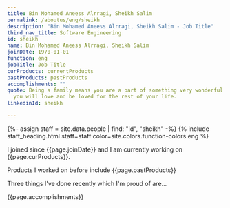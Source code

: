 ```yaml
---
title: Bin Mohamed Aneess Alrragi, Sheikh Salim
permalink: /aboutus/eng/sheikh
description: "Bin Mohamed Aneess Alrragi, Sheikh Salim - Job Title"
third_nav_title: Software Engineering
id: sheikh
name: Bin Mohamed Aneess Alrragi, Sheikh Salim
joinDate: 1970-01-01
function: eng
jobTitle: Job Title
curProducts: currentProducts
pastProducts: pastProducts
accomplishments: ""
quote: Being a family means you are a part of something very wonderful. It means
  you will love and be loved for the rest of your life.
linkedinId: sheikh

---
```


{%- assign staff = site.data.people | find: "id", "sheikh" -%}
{% include staff_heading.html staff=staff color=site.colors.function-colors.eng %}

<p>I joined since {{page.joinDate}} and I am currently working on {{page.curProducts}}.</p>

<p>Products I worked on before include {{page.pastProducts}}</p>

<p>Three things I've done recently which I'm proud of are...</p>
{{page.accomplishments}}
